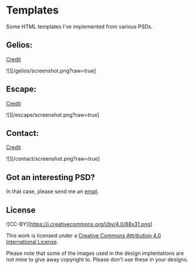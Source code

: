 Templates
=========

Some HTML templates I've implemented from various PSDs.

Gelios:
----------
[Credit](http://www.blazrobar.com/2014/user-submitted-psds/gelios-psd-template/)

![][/gelios/screenshot.png?raw=true]


Escape:
----------
[Credit](http://www.blazrobar.com/2014/user-submitted-psds/escape-one-page-holding-page-psd-design/)

![][/escape/screenshot.png?raw=true]


Contact:
----------
[Credit](http://www.cssjunction.com/freebies/metro-ui-style-contact-form-psd/)

![][/contact/screenshot.png?raw=true]

Got an interesting PSD?
-------------------
In that case, please send me an [email](https://adrianke.com/contact).

License
-------
![CC-BY][https://i.creativecommons.org/l/by/4.0/88x31.png]

This work is licensed under a [Creative Commons Attribution 4.0 International License](http://creativecommons.org/licenses/by/4.0/).

Please note that some of the images used in the design implentations are not mine to give away copyright to. Please don't use these in your designs.